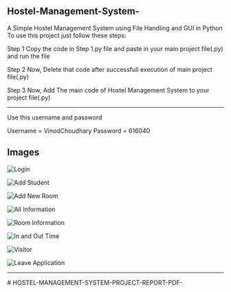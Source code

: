 ##  Hostel-Management-System-

A Simple Hostel Management System using File Handling and GUI in Python
To use this project just follow these steps:

Step 1
Copy the code in Step 1.py file and paste in your main project file(.py) and run the file

Step 2
Now, Delete that code after successfull execution of main project file(.py)

Step 3
Now, Add The main code of Hostel Management System to your project file(.py)

----------------------------------------------------

Use this username and password

Username = VinodChoudhary 
Password = 616040


## Images

![Login](https://raw.githubusercontent.com/VinodChoudhary/Hostel-Management-System-/main/Images/Login.png)

![Add Student](https://raw.githubusercontent.com/VinodChoudhary/Hostel-Management-System-/main/Images/addStudents.png)

![Add New Room](https://raw.githubusercontent.com/VinodChoudhary/Hostel-Management-System-/main/Images/AddNewRoom.png)

![All Information](https://raw.githubusercontent.com/VinodChoudhary/Hostel-Management-System-/main/Images/allInfo.png)

![Room Information](https://raw.githubusercontent.com/VinodChoudhary/Hostel-Management-System-/main/Images/RoomInfo.png)

![In and Out Time](https://raw.githubusercontent.com/VinodChoudhary/Hostel-Management-System-/main/Images/inOutTime.png)

![Visitor](https://raw.githubusercontent.com/VinodChoudhary/Hostel-Management-System-/main/Images/visitor.png)

![Leave Application](https://raw.githubusercontent.com/VinodChoudhary/Hostel-Management-System-/main/Images/Leave-Application.png)

----

#   H O S T E L - M A N A G E M E N T - S Y S T E M - P R O J E C T - R E P O R T - P D F - 
 
 
